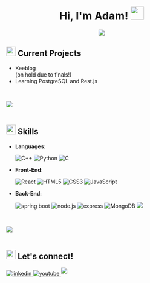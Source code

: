 <h1 align="center"><b>Hi, I'm Adam! </b><img src="https://media.giphy.com/media/hvRJCLFzcasrR4ia7z/giphy.gif" width="35"></h1>
  
<!--  -->
<p align="center">
  <a href="https://github.com/DenverCoder1/readme-typing-svg"><img src="https://readme-typing-svg.herokuapp.com?font=Time+New+Roman&amp;color=cyan&amp;size=25&amp;center=true&amp;vCenter=true&amp;width=600&amp;height=100&amp;lines=Computer+Science+Student+At+UGA;Full-Stack+Developer;Custom+Keyboard+Enthusiast"></a>
</p>
<div style={}>
<h2><img src="https://media3.giphy.com/media/v1.Y2lkPTc5MGI3NjExbXdkMmtibGxyZmlmODdsYnExb2ZrYjMxNWNweW43ZHY1anFvMGNudiZlcD12MV9pbnRlcm5hbF9naWZfYnlfaWQmY3Q9cw/Oj25fisQ3zhukVWY96/giphy.gif" width="25px"> <strong>Current Projects</strong></h2></div>
<p></p>
<ul>
<li>Keeblog</li> (on hold due to finals!)
<li>Learning PostgreSQL and Rest.js</li>
</ul>
<br>
<p><img src="https://user-images.githubusercontent.com/73097560/115834477-dbab4500-a447-11eb-908a-139a6edaec5c.gif"><br><br></p>
<h2 id="-skills"><img src="https://media.giphy.com/media/GsSftOXDkxwEs5DOrf/giphy.gif?cid=ecf05e47zyivdq5nf8z16r3tyfthvftotptbk8zgrs4r96fv&ep=v1_stickers_related&rid=giphy.gif&ct=s" width="25px"><b> Skills</b></h2>
<p align="center">
</p><ul>
<li>
<p><strong>Languages</strong>:</p>
<p>
<img src="https://img.shields.io/badge/Java-%23ED8B00.svg?style=for-the-badge&logo=openjdk&logoColor=white" alt="C++">
<img src="https://img.shields.io/badge/Python%20-%2314354C.svg?style=for-the-badge&amp;logo=python&amp;logoColor=white" alt="Python"> <img src="https://img.shields.io/badge/C%20-%232370ED.svg?style=for-the-badge&amp;logo=c&amp;logoColor=white" alt="C"></p>
</li>
</ul>
<ul>
<li>
<p><strong>Front-End</strong>:</p>
<p><img src="https://img.shields.io/badge/React-%2320232a.svg?style=for-the-badge&logo=react&logoColor=%2361DAFB" alt="React">
<img src="https://img.shields.io/badge/HTML5%20-%23E34F26.svg?style=for-the-badge&amp;logo=html5&amp;logoColor=white" alt="HTML5">
<img src="https://img.shields.io/badge/CSS%20-%231572B6.svg?style=for-the-badge&amp;logo=css3&amp;logoColor=white" alt="CSS3">
<img src="https://img.shields.io/badge/JavaScript%20-%23F7DF1E.svg?style=for-the-badge&amp;logo=javascript&amp;logoColor=black" alt="JavaScript"></p>
</li>
</ul>
<ul>
<li>
<p><strong>Back-End</strong>:</p>
<p><img src="https://img.shields.io/badge/Spring%20Boot-6DB33F?logo=springboot&logoColor=fff&style=for-the-badge" alt="spring boot">
<img src="https://img.shields.io/badge/Node.js-6DA55F?logo=node.js&logoColor=white&style=for-the-badge" alt="node.js">
<img src="https://img.shields.io/badge/Express.js-%23404d59.svg?logo=express&logoColor=%2361DAFB&style=for-the-badge" alt="express">
<img src="https://img.shields.io/badge/MongoDB-%234ea94b.svg?logo=mongodb&logoColor=white&style=for-the-badge" alt="MongoDB">
<img src="https://img.shields.io/badge/MySQL-4479A1?logo=mysql&logoColor=fff&style=for-the-badge"></p>
</li>
</ul>
<br>
<p><img src="https://user-images.githubusercontent.com/73097560/115834477-dbab4500-a447-11eb-908a-139a6edaec5c.gif"><br><br></p>
<h2 id="-skills"><img src="https://media.giphy.com/media/i00Ho1s3v7BVQ5qBLp/giphy.gif?cid=ecf05e47zyivdq5nf8z16r3tyfthvftotptbk8zgrs4r96fv&ep=v1_stickers_related&rid=giphy.gif&ct=s" width="25px"><b> Let's connect!</b></h2>
<div align="left">
<a href="https://linkedin.com/in/adambrams" target="_blank">
<img src="https://img.shields.io/badge/linkedin-%2300acee.svg?color=405DE6&amp;style=for-the-badge&amp;logo=linkedin&amp;logoColor=white" alt="linkedin" style="margin-bottom: 5px;">
</a>
<a href="https://youtube.com/@duckkeebs"><img src="https://img.shields.io/badge/YouTube-%23FF0000.svg?logo=YouTube&logoColor=white&style=for-the-badge" alt="youtube" style="margin-bottom: 5px;">
</a>
<img src="https://img.shields.io/badge/Discord: ducky04-%235865F2.svg?&logo=discord&logoColor=white&style=for-the-badge" style="margin-bottom: 5px;">
</div>
<br>
